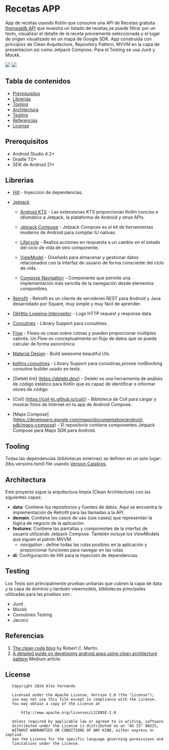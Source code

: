# Recetas APP
App de recetas usando Kotlin que consume una API de Recetas gratuita [themealdb API](https://www.themealdb.com/api.php) que muestra un listado de recetas,se puede filtrar por un texto, visualizar el detalle de la receta previamente seleccionada y el lugar de origen visualizado en un mapa de Google SDK. App construida con principios de Clean Arquitecture, Repository Pattern, MVVM en la capa de presentacion asi como Jetpack Compose. Para el Testing se usa Junit y Mockk.

![](https://github.com/AlexFernandoOsorio/CodeChallengeRecipeApp/blob/main/Screenshot%20from%202024-06.png) ![](https://github.com/AlexFernandoOsorio/CodeChallengeRecipeApp/blob/main/Screenshot%20from%202024-07.png)

## Tabla de contenidos

- [Prerequisitos](#prerequisitos)
- [Librerias](#librerias)
- [Tooling](#tooling)
- [Architectura](#architectura)
- [Testing](#testing)
- [Referencias](#references)
- [License](#license)

## Prerequisitos

- Android Studio 4.2+
- Gradle 7.0+
- SDK de Android 21+

## Librerias

- [Hilt](https://dagger.dev/hilt/) - Inyeccion de dependencias.
- [Jetpack](https://developer.android.com/jetpack)
  
  -   [Android KTX](https://developer.android.com/kotlin/ktx.html) - Las extensiones KTX proporcionan Kotlin conciso e idiomático a Jetpack, la plataforma de Android y otras APIs.
  -   [Jetpack Compose](https://developer.android.com/jetpack/compose) - Jetpack Compose es el kit de herramientas moderno de Android para compilar IU nativas.
    -   [Lifecycle](https://developer.android.com/topic/libraries/architecture/lifecycle) - Realiza acciones en respuesta a un cambio en el estado del ciclo de vida de otro componente.
    -   [ViewModel](https://developer.android.com/topic/libraries/architecture/viewmodel) - Diseñado para almacenar y gestionar datos relacionados con la interfaz de usuario de forma consciente del ciclo de vida.
    
    - [Compose Navigation](https://developer.android.com/jetpack/compose/navigation) - Componente que permite una implementación más sencilla de la navegación desde elementos componibles.


- [Retrofit](https://square.github.io/retrofit/) - Retrofit es un cliente de servidores REST para Android y Java desarrollado por Square, muy simple y muy fácil de aprender. 
- [OkHttp-Logging-Interceptor](https://github.com/square/okhttp/blob/master/okhttp-logging-interceptor/README.md) - Logs HTTP request y response data.
- [Coroutines](https://github.com/Kotlin/kotlinx.coroutines) - Library Support para coroutines.
- [Flow](https://developer.android.com/kotlin/flow) - Flows se crean sobre rutinas y pueden proporcionar múltiples valores. Un Flow es conceptualmente un flujo de datos que se puede calcular de forma asincrónica.
- [Material Design](https://material.io/develop/android/docs/getting-started/) - Build awesome beautiful UIs.
- [kotlinx.coroutines](https://github.com/Kotlin/kotlinx.coroutines) - Library Support para coroutinas,provee runBlocking coroutine builder usado en tests.
- [Detekt lint] (https://detekt.dev/) - Detekt es una herramienta de análisis de código estático para Kotlin que es capaz de identificar e informar olores de código
- [Coil] (https://coil-kt.github.io/coil/) - Biblioteca de Coil para cargar y mostrar fotos de Internet en tu app de Android Compose.
- [Maps Compose] (https://developers.google.com/maps/documentation/android-sdk/maps-compose) - El repositorio contiene componentes Jetpack Compose para Maps SDK para Android.

## Tooling

Todas las dependencias (bibliotecas externas) se definen en un solo lugar: (libs.versions.toml) file usando [Version Catalogs](https://docs.gradle.org/current/userguide/platforms.html).


## Architectura

Este proyecto sigue la arquitectura limpia (Clean Architecture) con las siguientes capas:

- **data**: Contiene los repositorios y fuentes de datos. Aquí se encuentra la implementación de Retrofit para las llamadas a la API.
- **domain**: Contiene los casos de uso (use cases) que representan la lógica de negocio de la aplicación.
- **features**: Contiene las pantallas y componentes de la interfaz de usuario utilizando Jetpack Compose. También incluye los ViewModels que siguen el patrón MVVM.
  - *navigation* : define todas las rutas posibles en la aplicación y proporcionar funciones para navegar en las rutas 
- **di**: Configuración de Hilt para la inyección de dependencias.

## Testing

Los Tests son principalmente pruebas unitarias que cubren la capa de data y la capa de dominio y también viewmodels, bibliotecas principales utilizadas para las pruebas son :

- Junit
- Mockk
- Coroutines Testing
- Jacoco


## Referencias

1. [The clean code blog](https://blog.cleancoder.com/uncle-bob/2012/08/13/the-clean-architecture.html) by Robert C. Martin.
2. [A detailed guide on developing android apps using clean architecture pattern](https://medium.com/@dmilicic/a-detailed-guide-on-developing-android-apps-using-the-clean-architecture-pattern-d38d71e94029) Medium article.

## License

```
   Copyright 2024 Alex Fernando

   Licensed under the Apache License, Version 2.0 (the "License");
   you may not use this file except in compliance with the License.
   You may obtain a copy of the License at

       http://www.apache.org/licenses/LICENSE-2.0

   Unless required by applicable law or agreed to in writing, software
   distributed under the License is distributed on an "AS IS" BASIS,
   WITHOUT WARRANTIES OR CONDITIONS OF ANY KIND, either express or implied.
   See the License for the specific language governing permissions and
   limitations under the License.
   ```
